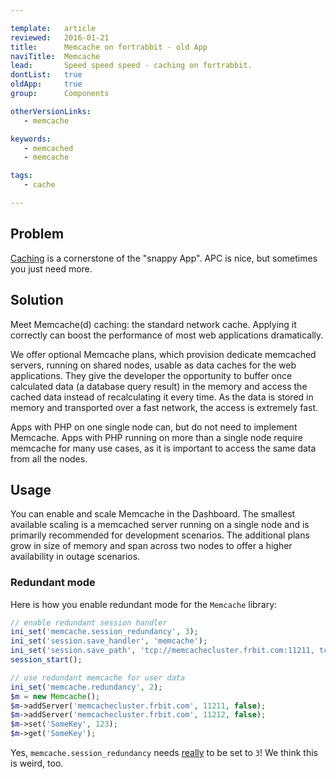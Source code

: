 ```yaml
---

template:   article
reviewed:   2016-01-21
title:      Memcache on fortrabbit - old App
naviTitle:  Memcache
lead:       Speed speed speed - caching on fortrabbit.
dontList:   true
oldApp:     true
group:      Components

otherVersionLinks:
   - memcache

keywords:
   - memcached
   - memcache

tags:
   - cache

---
```



## Problem

[Caching](best-practices#toc-prepare-to-cache) is a cornerstone of the "snappy App". APC is nice, but sometimes you just need more.

## Solution

Meet Memcache(d) caching: the standard network cache. Applying it correctly can boost the performance of most web applications dramatically.

We offer optional Memcache plans, which provision dedicate memcached servers, running on shared nodes, usable as data caches for the web applications. They give the developer the opportunity to buffer once calculated data (a database query result) in the memory and access the cached data instead of recalculating it every time. As the data is stored in memory and transported over a fast network, the access is extremely fast.

Apps with PHP on one single node can, but do not need to implement Memcache. Apps with PHP running on more than a single node require memcache for many use cases, as it is important to access the same data from all the nodes.


## Usage

You can enable and scale Memcache in the Dashboard. The smallest available scaling is a memcached server running on a single node and is primarily recommended for development scenarios. The additional plans grow in size of memory and span across two nodes to offer a higher availability in outage scenarios.



### Redundant mode

Here is how you enable redundant mode for the `Memcache` library:

```php
// enable redundant session handler
ini_set('memcache.session_redundancy', 3);
ini_set('session.save_handler', 'memcache');
ini_set('session.save_path', 'tcp://memcachecluster.frbit.com:11211, tcp://memcachecluster.frbit.com:11212');
session_start();

// use redundant memcache for user data
ini_set('memcache.redundancy', 2);
$m = new Memcache();
$m->addServer('memcachecluster.frbit.com', 11211, false);
$m->addServer('memcachecluster.frbit.com', 11212, false);
$m->set('SomeKey', 123);
$m->get('SomeKey');
```

Yes, `memcache.session_redundancy` needs [really](https://bugs.php.net/bug.php?id=58585) to be set to `3`! We think this is weird, too.


